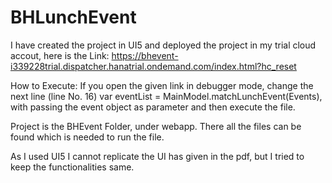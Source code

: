 # BHLunchEvent
I have created the project in UI5 and deployed the project in my trial cloud accout, here is the Link: https://bhevent-i339228trial.dispatcher.hanatrial.ondemand.com/index.html?hc_reset 

How to Execute:
If you open the given link in debugger mode, change the next line (line No. 16) 
var eventList = MainModel.matchLunchEvent(Events), with passing the event object as parameter and then execute the file.


Project is the BHEvent Folder, under webapp. There all the files can be found which is needed to run the file.

As I used UI5 I cannot replicate the UI has given in the pdf, but I tried to keep the functionalities same. 
